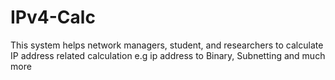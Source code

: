 # IPv4-Calc
This system helps network managers, student, and researchers to calculate IP address related calculation e.g ip address to Binary, Subnetting and much more
